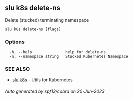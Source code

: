 ## slu k8s delete-ns

Delete (stucked) terminating namespace

```
slu k8s delete-ns [flags]
```

### Options

```
  -h, --help               help for delete-ns
  -n, --namespace string   Stucked Kubernetes Namespace
```

### SEE ALSO

* [slu k8s](slu_k8s.md)	 - Utils for Kubernetes

###### Auto generated by spf13/cobra on 20-Jun-2023
